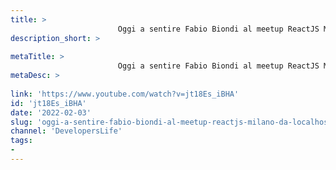 ```yaml
---
title: > 
                        Oggi a sentire Fabio Biondi al meetup ReactJS Milano, da Localhost by Crafted Software
description_short: > 
                        
metaTitle: > 
                        Oggi a sentire Fabio Biondi al meetup ReactJS Milano, da Localhost by Crafted Software
metaDesc: > 
                        
link: 'https://www.youtube.com/watch?v=jt18Es_iBHA'
id: 'jt18Es_iBHA'
date: '2022-02-03'
slug: 'oggi-a-sentire-fabio-biondi-al-meetup-reactjs-milano-da-localhost-by-crafted-software'
channel: 'DevelopersLife'
tags: 
- 
---
```

